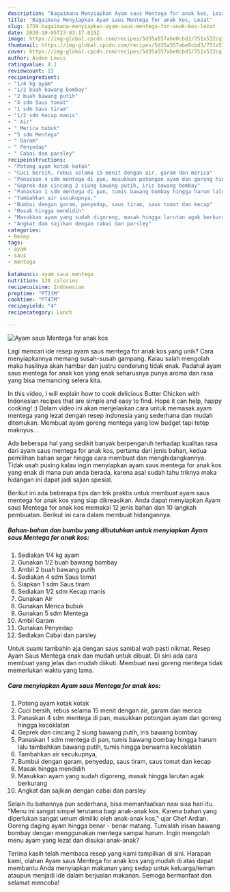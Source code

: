 ```yaml
---
description: "Bagaimana Menyiapkan Ayam saus Mentega for anak kos, Lezat"
title: "Bagaimana Menyiapkan Ayam saus Mentega for anak kos, Lezat"
slug: 1759-bagaimana-menyiapkan-ayam-saus-mentega-for-anak-kos-lezat
date: 2020-10-05T23:03:17.015Z
image: https://img-global.cpcdn.com/recipes/5d35a557abe0cbd3/751x532cq70/ayam-saus-mentega-for-anak-kos-foto-resep-utama.jpg
thumbnail: https://img-global.cpcdn.com/recipes/5d35a557abe0cbd3/751x532cq70/ayam-saus-mentega-for-anak-kos-foto-resep-utama.jpg
cover: https://img-global.cpcdn.com/recipes/5d35a557abe0cbd3/751x532cq70/ayam-saus-mentega-for-anak-kos-foto-resep-utama.jpg
author: Aiden Lewis
ratingvalue: 4.1
reviewcount: 15
recipeingredient:
- "1/4 kg ayam"
- "1/2 buah bawang bombay"
- "2 buah bawang putih"
- "4 sdm Saus tomat"
- "1 sdm Saus tiram"
- "1/2 sdm Kecap manis"
- " Air"
- " Merica bubuk"
- "5 sdm Mentega"
- " Garam"
- " Penyedap"
- " Cabai dan parsley"
recipeinstructions:
- "Potong ayam kotak kotak"
- "Cuci bersih, rebus selama 15 menit dengan air, garam dan merica"
- "Panaskan 4 sdm mentega di pan, masukkan potongan ayam dan goreng hingga kecoklatan"
- "Geprek dan cincang 2 siung bawang putih, iris bawang bombay"
- "Panaskan 1 sdm mentega di pan, tumis bawang bombay hingga harum lalu tambahkan bawang putih, tumis hingga berwarna kecoklatan"
- "Tambahkan air secukupnya,"
- "Bumbui dengan garam, penyedap, saus tiram, saus tomat dan kecap"
- "Masak hingga mendidih"
- "Masukkan ayam yang sudah digoreng, masak hingga larutan agak berkurang"
- "Angkat dan sajikan dengan cabai dan parsley"
categories:
- Resep
tags:
- ayam
- saus
- mentega

katakunci: ayam saus mentega 
nutrition: 120 calories
recipecuisine: Indonesian
preptime: "PT21M"
cooktime: "PT47M"
recipeyield: "4"
recipecategory: Lunch

---
```



![Ayam saus Mentega for anak kos](https://img-global.cpcdn.com/recipes/5d35a557abe0cbd3/751x532cq70/ayam-saus-mentega-for-anak-kos-foto-resep-utama.jpg)

Lagi mencari ide resep ayam saus mentega for anak kos yang unik? Cara menyiapkannya memang susah-susah gampang. Kalau salah mengolah maka hasilnya akan hambar dan justru cenderung tidak enak. Padahal ayam saus mentega for anak kos yang enak seharusnya punya aroma dan rasa yang bisa memancing selera kita.

In this video, I will explain how to cook delicious Butter Chicken with Indonesian recipes that are simple and easy to find. Hope it can help, happy cooking! :) Dalam video ini akan menjelaskan cara untuk memasak ayam mentega yang lezat dengan resep indonesia yang sederhana dan mudah ditemukan. Membuat ayam goreng mentega yang low budget tapi tetep maknyus. .

Ada beberapa hal yang sedikit banyak berpengaruh terhadap kualitas rasa dari ayam saus mentega for anak kos, pertama dari jenis bahan, kedua pemilihan bahan segar hingga cara membuat dan menghidangkannya. Tidak usah pusing kalau ingin menyiapkan ayam saus mentega for anak kos yang enak di mana pun anda berada, karena asal sudah tahu triknya maka hidangan ini dapat jadi sajian spesial.


Berikut ini ada beberapa tips dan trik praktis untuk membuat ayam saus mentega for anak kos yang siap dikreasikan. Anda dapat menyiapkan Ayam saus Mentega for anak kos memakai 12 jenis bahan dan 10 langkah pembuatan. Berikut ini cara dalam membuat hidangannya.

<!--inarticleads1-->

##### Bahan-bahan dan bumbu yang dibutuhkan untuk menyiapkan Ayam saus Mentega for anak kos:

1. Sediakan 1/4 kg ayam
1. Gunakan 1/2 buah bawang bombay
1. Ambil 2 buah bawang putih
1. Sediakan 4 sdm Saus tomat
1. Siapkan 1 sdm Saus tiram
1. Sediakan 1/2 sdm Kecap manis
1. Gunakan  Air
1. Gunakan  Merica bubuk
1. Gunakan 5 sdm Mentega
1. Ambil  Garam
1. Gunakan  Penyedap
1. Sediakan  Cabai dan parsley


Untuk suami tambahin aja dengan saus sambal wah pasti nikmat. Resep Ayam Saus Mentega enak dan mudah untuk dibuat. Di sini ada cara membuat yang jelas dan mudah diikuti. Membuat nasi goreng mentega tidak memerlukan waktu yang lama. 

<!--inarticleads2-->

##### Cara menyiapkan Ayam saus Mentega for anak kos:

1. Potong ayam kotak kotak
1. Cuci bersih, rebus selama 15 menit dengan air, garam dan merica
1. Panaskan 4 sdm mentega di pan, masukkan potongan ayam dan goreng hingga kecoklatan
1. Geprek dan cincang 2 siung bawang putih, iris bawang bombay
1. Panaskan 1 sdm mentega di pan, tumis bawang bombay hingga harum lalu tambahkan bawang putih, tumis hingga berwarna kecoklatan
1. Tambahkan air secukupnya,
1. Bumbui dengan garam, penyedap, saus tiram, saus tomat dan kecap
1. Masak hingga mendidih
1. Masukkan ayam yang sudah digoreng, masak hingga larutan agak berkurang
1. Angkat dan sajikan dengan cabai dan parsley


Selain itu bahannya pun sederhana, bisa memanfaatkan nasi sisa hari itu. &#34;Menu ini sangat simpel terutama bagi anak-anak kos. Karena bahan yang diperlukan sangat umum dimiliki oleh anak-anak kos,&#34; ujar Chef Ardian. Goreng daging ayam hingga benar - benar matang. Tumislah irisan bawang bombay dengan menggunakan mentega sampai harum. Ingin mengolah menu ayam yang lezat dan disukai anak-anak? 

Terima kasih telah membaca resep yang kami tampilkan di sini. Harapan kami, olahan Ayam saus Mentega for anak kos yang mudah di atas dapat membantu Anda menyiapkan makanan yang sedap untuk keluarga/teman ataupun menjadi ide dalam berjualan makanan. Semoga bermanfaat dan selamat mencoba!
